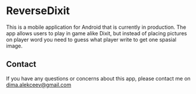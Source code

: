 # ReverseDixit

This is a mobile application for Android that is currently in production. The app allows users to play in game alike Dixit, but instead of placing pictures on player word you need to guess what player write to get one spasial image.

## Contact

If you have any questions or concerns about this app, please contact me on [dima.alekceev@gmail.com](dima.alekceev@gmail.com)

